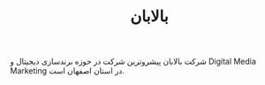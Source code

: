 ﻿---
layout: post
title: بالابان
name_en: ballaban
company_slug: ballaban
logo: 
cover: 
company_count:
founded:
location: ""
total_review: 
total_interview: 
salary_avg: 
salary_min: 
salary_max: 
rate: 
view_count: 
industry: کامپیوتر، فناوری اطلاعات و اینترنت
city: اصفهان, اصفهان
size_en: S
size: 2-10 نفر
site: https://ballaban.ir
---

شرکت بالابان پیشروترین شرکت در حوزه برندسازی دیجیتال و Digital Media Marketing در استان اصفهان است.
